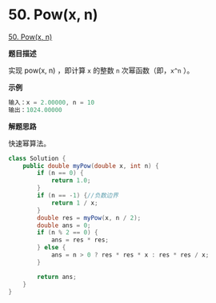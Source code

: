# 50. Pow(x, n)

[50. Pow(x, n)](https://leetcode.cn/problems/powx-n/)

**题目描述**

实现 pow(x, n) ，即计算 `x` 的整数 `n` 次幂函数（即，`x^n` ）。

**示例**

```java
输入：x = 2.00000, n = 10
输出：1024.00000
```

**解题思路**

快速幂算法。

```java
class Solution {
    public double myPow(double x, int n) {
        if (n == 0) {
            return 1.0;
        }
        if (n == -1) {//负数边界
            return 1 / x;
        }
        double res = myPow(x, n / 2);
        double ans = 0;
        if (n % 2 == 0) {
            ans = res * res;
        } else {
            ans = n > 0 ? res * res * x : res * res / x;
        }

        return ans;
    }
}
```

